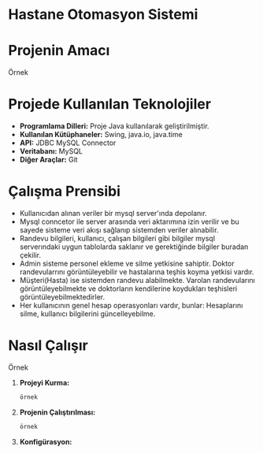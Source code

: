 # Hastane Otomasyon Sistemi

# Projenin Amacı

Örnek 

# Projede Kullanılan Teknolojiler

- **Programlama Dilleri:** Proje Java kullanılarak geliştirilmiştir. 
- **Kullanılan Kütüphaneler:** Swing, java.io, java.time
- **API:** JDBC MySQL Connector
- **Veritabanı:** MySQL
- **Diğer Araçlar:** Git

# Çalışma Prensibi


- Kullanıcıdan alınan veriler bir mysql server'ında depolanır.
- Mysql conncetor ile server arasında veri aktarımına izin verilir ve bu sayede sisteme veri akışı sağlanıp sistemden veriler alınabilir.
- Randevu bilgileri, kullanıcı, çalışan bilgileri gibi bilgiler mysql serverındaki uygun tablolarda saklanır ve gerektiğinde bilgiler buradan çekilir.
- Admin sisteme personel ekleme ve silme yetkisine sahiptir. Doktor randevularrını görüntüleyebilir ve hastalarına teşhis koyma yetkisi vardır.
- Müşteri(Hasta) ise sistemden randevu alabilmekte. Varolan randevularını görüntüleyebilmekte ve doktorların kendilerine koydukları teşhisleri görüntüleyebilmektedirler.
- Her kullanıcının genel hesap operasyonları vardır, bunlar: Hesaplarını silme, kullanıcı bilgilerini güncelleyebilme.

# Nasıl Çalışır

Örnek

1. **Projeyi Kurma:** 
   ```bash
   örnek
   ```

2. **Projenin Çalıştırılması:** 
   ```bash
   örnek
   ```

3. **Konfigürasyon:** 
